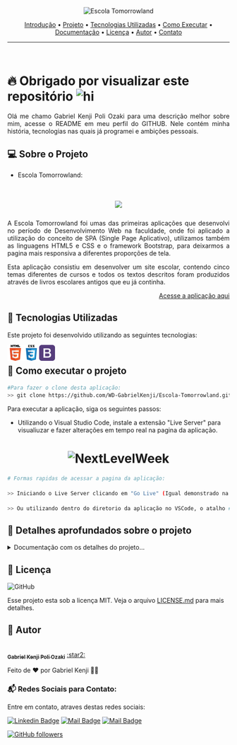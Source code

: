 <p align="center" id="introducao">
   <img src="./img/7c99082bc84394e5bc9a1e25909cc5ff.png" alt="Escola Tomorrowland" width="145"/>
</p>

<p align="center">
 <a href="#introducao">Introdução</a> •
 <a href="#projeto">Projeto</a> •
 <a href="#tecnologias">Tecnologias Utilizadas</a> • 
 <a href="#execucao">Como Executar</a> • 
 <a href="#documentacao">Documentação</a> • 
 <a href="#licenca">Licença</a> •
 <a href="#autor">Autor</a> •
 <a href="#contato">Contato</a> 
</p>

--------------------------- 

<br>

# :fire: <Strong> Obrigado por visualizar este repositório </Strong> <img src="https://user-images.githubusercontent.com/1303154/88677602-1635ba80-d120-11ea-84d8-d263ba5fc3c0.gif" width="28px" alt="hi">

<p align="justify"> Olá me chamo Gabriel Kenji Poli Ozaki para uma descrição melhor sobre mim, acesse o README em meu perfil do GITHUB. Nele contém minha história, tecnologias nas quais já programei e ambições pessoais. </p>

## :computer: <strong id="projeto">Sobre o Projeto </strong>

* Escola Tomorrowland:
<h1 align="center">  
<a href="https://youtu.be/tvA_nazsyR8"><img src="https://media.giphy.com/media/yFhwYFsIbU59zXiIFD/giphy.gif" width="800" height="auto"/></a>
</h1>

<p align="justify"> A Escola Tomorrowland foi umas das primeiras aplicações que desenvolvi no período de Desenvolvimento Web na faculdade, onde foi aplicado a utilização do conceito de SPA (Single Page Aplicativo), utilizamos também as linguagens HTML5 e CSS e o framework Bootstrap, para deixarmos a pagina mais responsiva a diferentes proporções de tela. </p>

<p align="justify"> Esta aplicação consistiu em desenvolver um site escolar, contendo cinco temas diferentes de cursos e todos os textos descritos foram produzidos através de livros escolares antigos que eu já continha. </p>

<div align="right">
<a href="https://tomorrowland.vercel.app/">Acesse a aplicação aqui </a>
</div>

## :rocket: <Strong id="tecnologias"> Tecnologias Utilizadas </Strong>

<p align="justify"> Este projeto foi desenvolvido utilizando as seguintes tecnologias: </p>

<img align="left" alt="HTML5" width="36px" src="https://raw.githubusercontent.com/github/explore/80688e429a7d4ef2fca1e82350fe8e3517d3494d/topics/html/html.png"/>

<img align="left" alt="CSS3" width="36px" src="https://raw.githubusercontent.com/github/explore/80688e429a7d4ef2fca1e82350fe8e3517d3494d/topics/css/css.png"/>

<img align="left" alt="Bootstrap" width="36px" src="https://raw.githubusercontent.com/github/explore/78df643247d429f6cc873026c0622819ad797942/topics/bootstrap/bootstrap.png"/>

</br>

## :runner: <strong id="execucao"> Como executar o projeto </strong>

```bash
#Para fazer o clone desta aplicação:
>> git clone https://github.com/WD-GabrielKenji/Escola-Tomorrowland.git
```

<p align="justify"> Para executar a aplicação, siga os seguintes passos: </p>

* Utilizando o Visual Studio Code, instale a extensão "Live Server" para visualiuzar e fazer alterações em tempo real na pagina da aplicação. 

<h1 align="center">
  <img alt="NextLevelWeek" title="#NextLevelWeek" src="https://i.imgur.com/uStux62.png" width="700" height="auto"/>
</h1>

```bash
# Formas rapidas de acessar a pagina da aplicação:

>> Iniciando o Live Server clicando em "Go Live" (Igual demonstrado na IMG).

>> Ou utilizando dentro do diretorio da aplicação no VSCode, o atalho # Alt+L + Alt+O
```

## :book: <strong id="documentacao"> Detalhes aprofundados sobre o projeto </strong>

<details>
<summary>
  Documentação com os detalhes do projeto...
</summary>

<br>

<p align="justify"> Por ser uma aplicação simples utilizamos o conceito SPA (Single Page Aplicativo), onde a necessidade só era criar uma única página, que apresentaria os textos e os conteúdos presentes nela. </p>

<p align="justify"> Utilizei a linguagem HTML5 para fazer o layout da página. Para deixa-la responsiva utilizei o grid system do Bootstrap e junto com suas classes pré-definidas e com o auxílio do CSS estilizei o visual da pagina escolar.  </p>


```bash
# BONUS: Caso queira fazer o deploy desta aplicação utilizando o Vercel!

# Crie uma conta no site da Vercel:
>> https://vercel.com/

# Baixar o CLI Vercel pelo npm na aplicação:
>> npm i -g vercel

# Verificar se está disponivel o CLI Vercel:
>> vercel -h

# Fazendo o login (Siga os passos apresentados):
>> vercel login

# Preparando o deploy da aplicação (Responda os passos apresentados):
>> vercel
```
</details>

## :closed_book: <strong id="licenca"> Licença </strong>

<img alt="GitHub" src="https://img.shields.io/github/license/facebook/react"/>

Esse projeto esta sob a licença MIT. Veja o arquivo [LICENSE.md](LICENSE.md) para mais detalhes.

## :boy: <strong id="autor"> Autor </strong>

<a href="https://github.com/WD-GabrielKenji">
 <img style="border-radius: 50%;" src="https://avatars.githubusercontent.com/u/77596710?s=400&u=70de2ffcac45b9e0db00c828fe785d4a76ac3f65&v=4" width="100px;" alt=""/>
 <br />
 <sub><b>Gabriel Kenji Poli Ozaki</b></sub></a> <a href="https://github.com/WD-GabrielKenji" title="Perfil Github"> :star2: 
</a>

Feito de ❤️ por Gabriel Kenji 👋🏽

### :mailbox_with_mail: <strong id="contato"> Redes Sociais para Contato: </strong>

<p> Entre em contato, atraves destas redes sociais: </p>

[![Linkedin Badge](https://img.shields.io/badge/-Gabriel_Kenji_Poli_Ozaki-0e76a8?style=flat&labelColor=0e76a8&logo=linkedin&logoColor=white)](https://www.linkedin.com/in/wdkenji/)  [![Mail Badge](https://img.shields.io/badge/-@biel.kenjii-C63381?style=flat&labelColor=C63381&logo=instagram&logoColor=white)](https://www.instagram.com/biel.kenjii/)  [![Mail Badge](https://img.shields.io/badge/-g.kenjiJS-c0392b?style=flat&labelColor=c0392b&logo=gmail&logoColor=white)](mailto:g.kenjiJS@gmail.com)

[![GitHub followers](https://img.shields.io/github/followers/WD-GabrielKenji.svg?style=social&label=Follow&maxAge=2592000)](https://github.com/WD-GabrielKenji)
